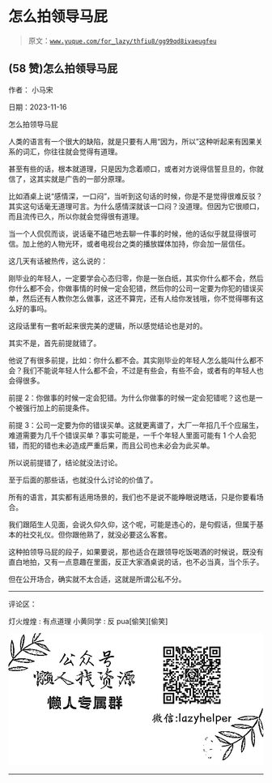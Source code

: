 # 怎么拍领导马屁

> 原文：[`www.yuque.com/for_lazy/thfiu8/gg99qd8ivaeugfeu`](https://www.yuque.com/for_lazy/thfiu8/gg99qd8ivaeugfeu)

## (58 赞)怎么拍领导马屁

作者： 小马宋

日期：2023-11-16

怎么拍领导马屁

人类的语言有一个很大的缺陷，就是只要有人用“因为，所以”这种听起来有因果关系的词汇，你往往就会觉得有道理。

甚至有些的话，根本就道理，只是因为念着顺口，或者对方说得信誓旦旦的，你就信了，这其实就是广告的一部分原理。

比如酒桌上说“感情深，一口闷”，当听到这句话的时候，你是不是觉得很难反驳？其实这句话毫无道理可言。为什么感情深就该一口闷？没道理。但因为它很顺口，而且流传已久，所以你就会觉得很有道理。

当一个人侃侃而谈，说话毫不磕巴地去聊一件事的时候，他的话似乎就显得很可信。加上他的人物光环，或者电视台之类的播放媒体加持，你会加一层信任。

这几天有话被热传，这么说的：

刚毕业的年轻人，一定要学会心态归零，你是一张白纸，其实你什么都不会，然后你什么都不会，你做事情的时候一定会犯错，然后你的公司一定要为你犯的错误买单，然后还有人教你怎么做事，这还不算完，还有人给你发钱哦，你不觉得哪有这么好的事吗。

这段话里有一套听起来很完美的逻辑，所以感觉结论也是对的。

其实不是，首先前提就错了。

他说了有很多前提，比如：你什么都不会。其实刚毕业的年轻人怎么能叫什么都不会？我们不能说年轻人什么都不会，不过是有些会，有些不会，或者有的年轻人也会得很多。

前提 2：你做事的时候一定会犯错。为什么你做事的时候一定会犯错呢？这也是一个被强行加上的前提条件。

前提 3：公司一定要为你的错误买单。这就更离谱了，大厂一年招几千个应届生，难道需要为几千个错误买单？事实可能是，一千个年轻人里面可能有 1 个人会犯错，而犯的错也未必造成严重后果，而且公司也未必会为此买单。

所以说前提错了，结论就没法讨论。

至于后面的那些话，也就没什么讨论的价值了。

所有的语言，其实都有适用场景的，我们也不是说不能睁眼说瞎话，只是你要看场合。

我们跟陌生人见面，会说久仰久仰，这个呢，可能是违心的，是句假话，但属于基本的社交礼仪。但你跟他熟了，就没必要这么客套。

这种拍领导马屁的段子，如果要说，那也适合在跟领导吃饭喝酒的时候说，既没有直白地拍，又有一点意趣在里面，反正大家酒桌说的话，也不必当真，当个乐子。

但在公开场合，确实就不太合适，这就是所谓公私不分。

* * *

评论区：

灯火煌煌 : 有点道理
小黄同学 : 反 pua[偷笑][偷笑]

![](img/1c37d505930596d12a88ab23e11aa07a.png)

* * *